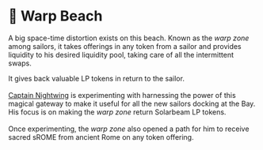 # 🔁 Warp Beach

A big space-time distortion exists on this beach. Known as the _warp zone_ among sailors, it takes offerings in any token from a sailor and provides liquidity to his desired liquidity pool, taking care of all the intermittent swaps.&#x20;

It gives back valuable LP tokens in return to the sailor.\
\
[Captain Nightwing](https://twitter.com/nightwing\_yb) is experimenting with harnessing the power of this magical gateway to make it useful for all the new sailors docking at the Bay. His focus is on making the _warp zone_ return Solarbeam LP tokens.\
\
Once experimenting, the _warp zone_ also opened a path for him to receive sacred sROME from ancient Rome on any token offering.
